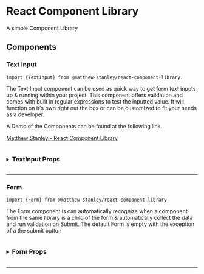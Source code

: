 # React Component Library

A simple Component Library

## Components

### Text Input

`import {TextInput} from @matthew-stanley/react-component-library.`

The Text Input component can be used as quick way to get form text inputs up & running within your project. This component offers validation and comes with built in regular expressions to test the inputted value. It will function on it's own right out the box or can be customized to fit your needs as a developer.

A Demo of the Components can be found at the following link.

[Matthew Stanley - React Component Library](https://matthew-stanley.github.io/react-component-library)

<details>
    <summary>
    <h3 style="display: inline-block"> TextInput Props</h3>
</summary>

| Props                  | Type       | Description                                                                                                                                                                                                                                      |
| ---------------------- | ---------- | ------------------------------------------------------------------------------------------------------------------------------------------------------------------------------------------------------------------------------------------------ |
| label                  | `String`   | Text that would display for the input's label. If you would like to remove this element pass in a value of `null`                                                                                                                                |
| labelAttributes        | `Object`   | If you have any html attributes you would like to pass on to the label element, they can be added as an object here.                                                                                                                             |
| componentID            | `String`   | This will be used as the id of the input html element                                                                                                                                                                                            |
| value                  | `String`   | If a value for this input already exists then it should be placed here. Default will be an empty string.                                                                                                                                         |
| placeholder            | `String`   | Text that appears in input when it has no value set.                                                                                                                                                                                             |
| onChangeCallBack       | `Function` | You can pass a function here. If you would like a function to be called with the input value's change. An example for this is passing the user input value on to a separate component.                                                           |
| inputAttributes        | `Object`   | If you have any html attributes you would like to pass on to the input element, they can be added as an object here.                                                                                                                             |
| validate               | `Boolean`  | Set to `true` if you would like to validate the user's input. The user's input would can be validated using the component's built in Regex or utilize a customRegex. Default `false`.                                                            |
| regexType              | `String`   | The TextInput Component offers a couple of built in Regular Expressions that can be used to validate the user's input. The options are **personName**, **email** and **postalCode**. See below for more information about the available options. |
| customRegex            | `Regex`    | If you would like to use your own Regular Expression, you can use this prop to submit it here. This will override the value for RegexType                                                                                                        |
| optional               | `boolean`  | Default set to false. Text components with optional set to true, will accept blank values, even if validate is set to true.                                                                                                                      |
| errorMessage           | `String`   | If the **validate** is set to true, then an error message will appear if the user's input value does not pass the Regular expression being used.                                                                                                 |
| errorMessageAttributes | `Object`   | If you have any html attributes you would like to pass on to the error message paragraph element, they can be added as an object here.                                                                                                           |
| containerClassName     | `String`   | The class name of the div element wrapping the entire component.                                                                                                                                                                                 |

</details>

<hr>

### Form

`import {Form} from @matthew-stanley/react-component-library.`

The Form component is can automatically recognize when a component from the same library is a child of the form & automatically collect the data and run validation on Submit. The default Form is empty with the exception of a the submit button

<details>
    <summary>
    <h3 style="display: inline-block"> Form Props</h3>
</summary>

| Props            | Type       | Description                                                                                                                                                                                              |
| ---------------- | ---------- | -------------------------------------------------------------------------------------------------------------------------------------------------------------------------------------------------------- |
| formID           | `String`   | The id for the form element. This is required in order for the Form component to function correctly.                                                                                                     |
| initialFormState | `Object`   | If you are providing initial values for any of the Form component's children, you can pass them in this object. Ex. {formValues: {firstName: "Matthew", lastName: "Stanley", email: "example@test.com"}} |
| formAttributes   | `Object`   | If you have any additional html attributes you would like to pass on to the HTML form element within the component, they can be added as an object here.                                                 |
| onSubmit         | `Function` | This function gets called when the user presses submit and if the form does not have any errors.                                                                                                         |
| groupErrors      | `Boolean`  | Default: false. If this prop is set to true, all error messages will be grouped into one message that displays at the bottom of the form.                                                                |
| onChangeCallBack | `Function` | You can pass a function here. If you would like a function to be called with the input value's change. An example for this is passing the user input value on to a separate component.                   |
| errorMessage     | `String`   | This is the error message that will display if there is an error within the Form and groupErrors has been set to true.                                                                                   |
|                  |

</details>
<hr>

<!-- ### Radio Select

`import {RadioSelect} from @amanofnowords/react-component-library.`

The Text Input component can be used as quick way to get form text inputs up & running within your project. This component offers validation and comes with built in regular expressions to test the inputted value. It will function on it's own right out the box can be customized to fit your needs as a developer.

<details><summary><h3 style="display: inline-block"> RadioSelect Props</summary>

| Props              | Type       | Description                                                                                                                                                                                                   |
| ------------------ | ---------- | ------------------------------------------------------------------------------------------------------------------------------------------------------------------------------------------------------------- |
| groupName          | `String`   | This gets mapped to the input's `name` attribute. It allows the component to know that the option belong to the same group.                                                                                   |
| title              | `String`   | Essentially the title or question for the RadioSelect component                                                                                                                                               |
| options            | `Array`    | The options that the user will select from must be passed into this component using an Array of objects. The object's shape must follow the following format. `{name: String, value: String}`                 |
| optionSelected     | `String`   | If there is an option that was previously selected, you can pass a `String` of the value and the component will highlight the option.                                                                         |
| selectCallback     | `Function` | This option gets called when an option is selected. You can use it to pass information outside of the RadioSelect Component. The values being returned will be the RadioSelect's groupName and option object. |
| containerClassName | `String`   | The class name of the div element wrapping the entire component.                                                                                                                                              | -->

</details>
